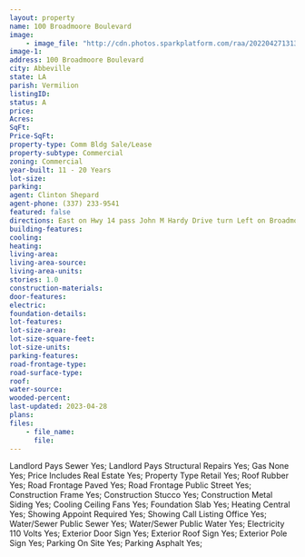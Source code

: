 ```yaml
---
layout: property
name: 100 Broadmoore Boulevard
image:
    - image_file: "http://cdn.photos.sparkplatform.com/raa/20220427131300511783000000.jpg"
image-1:
address: 100 Broadmoore Boulevard
city: Abbeville
state: LA
parish: Vermilion
listingID: 
status: A
price: 
Acres: 
SqFt: 
Price-SqFt: 
property-type: Comm Bldg Sale/Lease
property-subtype: Commercial
zoning: Commercial
year-built: 11 - 20 Years
lot-size: 
parking: 
agent: Clinton Shepard
agent-phone: (337) 233-9541
featured: false
directions: East on Hwy 14 pass John M Hardy Drive turn Left on Broadmoore Blvd right before the Walmart. Broadmoore Plaza will be the second retail center on your left.
building-features: 
cooling: 
heating: 
living-area: 
living-area-source: 
living-area-units: 
stories: 1.0
construction-materials: 
door-features: 
electric: 
foundation-details: 
lot-features: 
lot-size-area: 
lot-size-square-feet: 
lot-size-units: 
parking-features: 
road-frontage-type: 
road-surface-type: 
roof: 
water-source: 
wooded-percent: 
last-updated: 2023-04-28
plans: 
files:
    - file_name:
      file:
---
```

Landlord Pays	Sewer	Yes;
Landlord Pays	Structural Repairs	Yes;
Gas	None	Yes;
Price Includes	Real Estate	Yes;
Property Type	Retail	Yes;
Roof	Rubber	Yes;
Road Frontage	Paved	Yes;
Road Frontage	Public Street	Yes;
Construction	Frame	Yes;
Construction	Stucco	Yes;
Construction	Metal Siding	Yes;
Cooling	Ceiling Fans	Yes;
Foundation	Slab	Yes;
Heating	Central	Yes;
Showing	Appoint Required	Yes;
Showing	Call Listing Office	Yes;
Water/Sewer	Public Sewer	Yes;
Water/Sewer	Public Water	Yes;
Electricity	110 Volts	Yes;
Exterior	Door Sign	Yes;
Exterior	Roof Sign	Yes;
Exterior	Pole Sign	Yes;
Parking	On Site	Yes;
Parking	Asphalt	Yes;

